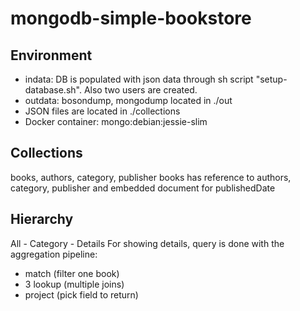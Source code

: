 # mongodb-simple-bookstore

## Environment
- indata: DB is populated with json data through sh script "setup-database.sh". Also two users are created.
- outdata: bosondump, mongodump located in ./out
- JSON files are located in ./collections
- Docker container: mongo:debian:jessie-slim

## Collections
books, authors, category, publisher
books has reference to authors, category, publisher and embedded document for publishedDate

## Hierarchy
All - Category - Details
For showing details, query is done with the aggregation pipeline:
- match (filter one book)
- 3 lookup (multiple joins)
- project (pick field to return)